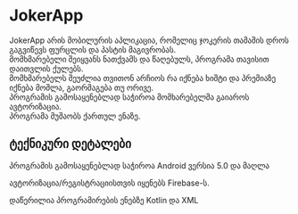 # JokerApp
JokerApp არის მობილურის აპლიკაცია, რომელიც ჯოკერის თამაშის დროს გაგვიწევს ფურცლის და პასტის მაგივრობას.  
მომხმარებელი შეიყვანს ნათქვამს და წაღებულს, პროგრამა თავისით დაითვლის ქულებს.  
მომხმარებელს შეუძლია თვითონ არჩიოს რა იქნება ხიშტი და პრემიაზე იქნება მოშლა, გაორმაგება თუ ორივე.  
პროგრამის გამოსაყენებლად საჭიროა მომხარებელმა გაიაროს ავტორიზაცია.  
პროგრამა მუშაობს ქართულ ენაზე.

## ტექნიკური დეტალები  

პროგრამის გამოსაყენებლად საჭიროა Android ვერსია 5.0 და მაღლა

ავტორიზაცია/რეგისტრაციისთვის იყენებს Firebase-ს.

დაწერილია პროგრამირების ენებზე Kotlin და XML
